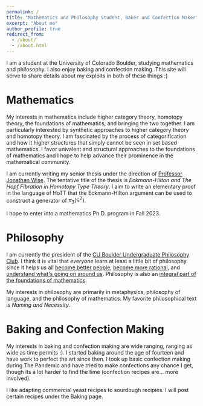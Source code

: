 ```yaml
---
permalink: /
title: "Mathematics and Philosophy Student, Baker and Confection Maker"
excerpt: "About me"
author_profile: true
redirect_from: 
  - /about/
  - /about.html
---
```


I am a student at the University of Colorado Boulder, studying mathematics and philosophy. I also enjoy baking and confection making. This site will serve to share details about my exploits in both of these things :)

Mathematics
======
My interests in mathematics include higher category theory, homotopy theory, the foundations of mathematics, and bringing the two together. I am particularly interested by synthetic approaches to higher category theory and homotopy theory. I am fascinated by the process of categorification and how it higher structures that simply cannot be seen in set based mathematics. I favor univalent and structural approaches to the foundations of mathematics and I hope to help advance their prominence in the mathematical community.

I am currently writing my senior thesis under the direction of [Professor Jonathan Wise](http://math.colorado.edu/~jonathan.wise/index.html). The tentative title of the thesis is *Eckmann-Hilton and The Hopf Fibration in Homotopy Type Theory*. I aim to write an elementary proof in the language of HoTT that the Eckmann-Hilton argument can be used to construct a generator of $\pi_3(\mathbb{S^2})$.

I hope to enter into a mathematics Ph.D. program in Fall 2023.

Philosophy
======
I am currently the president of the [CU Boulder Undergraduate Philosophy Club](https://www.colorado.edu/philosophy/events/undergraduate-philosophy-club). I think it is vital that *everyone* learn at least a little bit of philosophy since it helps us all [become better people](https://en.wikipedia.org/wiki/Ethics), [become more rational](https://plato.stanford.edu/entries/epistemology/), and [understand what's going on around us](https://plato.stanford.edu/entries/metaphysics/). Philosophy is also an [integral part of the foundations of mathematics](https://plato.stanford.edu/entries/philosophy-mathematics/).

My interests in philosophy are primarily in metaphysics, philosophy of language, and the philosophy of mathematics. My favorite philosophical text is *Naming and Necessity*.

Baking and Confection Making
======
My interests in baking and confection making are wide ranging, ranging as wide as time permits :). I started baking around the age of fourteen and have work to perfect the art since then. I took up basic confection making during The Pandemic and have tried to make confections any chance I get, though its a lot harder to find the time (confection recipes are... more involved). 

I like adapting commercial yeast recipes to sourdough recipies. I will post certain recipes under the Baking page.